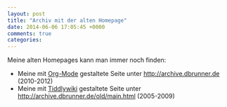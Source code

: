 ```yaml
---
layout: post
title: "Archiv mit der alten Homepage"
date: 2014-06-06 17:05:45 +0000
comments: true
categories: 
---
```


Meine alten Homepages kann man immer noch finden:

* Meine mit [Org-Mode](http://org-mode.org) gestaltete Seite unter <http://archive.dbrunner.de> (2010-2012)
* Meine mit [Tiddlywiki](http://www.tiddlywiki.com) gestaltete Seite unter <http://archive.dbrunner.de/old/main.html>
  (2005-2009)
